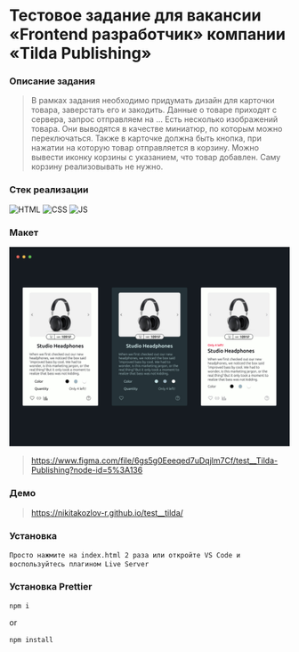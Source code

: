 # Тестовое задание для вакансии «Frontend разработчик» компании «Tilda Publishing»

### Описание задания

> В рамках задания необходимо придумать дизайн для карточки товара, заверстать
> его и закодить. Данные о товаре приходят с сервера, запрос отправляем на ...
> Есть несколько изображений товара. Они выводятся в качестве миниатюр, по
> которым можно переключаться. Также в карточке должна быть кнопка, при нажатии
> на которую товар отправляется в корзину. Можно вывести иконку корзины с
> указанием, что товар добавлен. Саму корзину реализовывать не нужно.

### Стек реализации

![HTML](https://img.shields.io/badge/clear-HTML-%23d84924)
![CSS](https://img.shields.io/badge/clear-CSS-%231f5ea6)
![JS](https://img.shields.io/badge/native-JS-%23ead41c)

### Макет

![Версии дизайна](https://raw.githubusercontent.com/NikitaKozlov-R/test__tilda/master/design/desktop-default-state.jpg)

> https://www.figma.com/file/6gs5g0Eeeqed7uDqjlm7Cf/test__Tilda-Publishing?node-id=5%3A136

### Демо

> https://nikitakozlov-r.github.io/test__tilda/

### Установка

```
Просто нажмите на index.html 2 раза или откройте VS Code и воспользуйтесь плагином Live Server
```

### Установка Prettier

```
npm i
```

or

```
npm install
```
